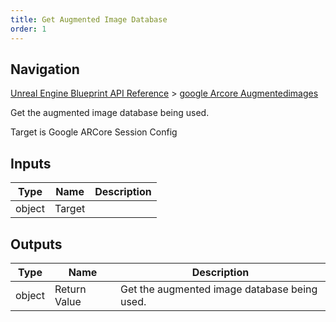 ```yaml
---
title: Get Augmented Image Database
order: 1
---
```

## Navigation

[Unreal Engine Blueprint API Reference](https://dev.epicgames.com/documentation/en-us/unreal-engine/BlueprintAPI) > [google Arcore Augmentedimages](https://dev.epicgames.com/documentation/en-us/unreal-engine/BlueprintAPI/googleArcoreAugmentedimages)

Get the augmented image database being used.

Target is Google ARCore Session Config

## Inputs

| Type | Name | Description |
| --- | --- | --- |
| object | Target |  |

## Outputs

| Type | Name | Description |
| --- | --- | --- |
| object | Return Value | Get the augmented image database being used. |
